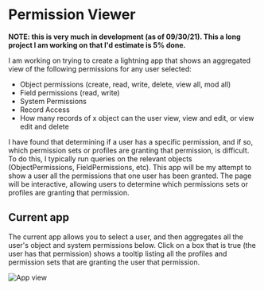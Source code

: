 # Permission Viewer
 
**NOTE: this is very much in development (as of 09/30/21). This a long project I am working on that I'd estimate is 5% done.**
 
I am working on trying to create a lightning app that shows an aggregated view of the following permissions for any user selected:
- Object permissions (create, read, write, delete, view all, mod all)
- Field permissions (read, write)
- System Permissions
- Record Access
 - How many records of x object can the user view, view and edit, or view edit and delete
 
I have found that determining if a user has a specific permission, and if so, which permission sets or profiles are granting that permission, is difficult. To do this, I typically run queries on the relevant objects (ObjectPermissions, FieldPermissions, etc). This app will be my attempt to show a user all the permissions that one user has been granted. The page will be interactive, allowing users to determine which permissions sets or profiles are granting that permission.
 
## Current app
 
The current app allows you to select a user, and then aggregates all the user's object and system permissions below. Click on a box that is true (the user has that permission) shows a tooltip listing all the profiles and permission sets that are granting the user that permission.
 
![App view](https://i.imgur.com/up0g86Z.png)
